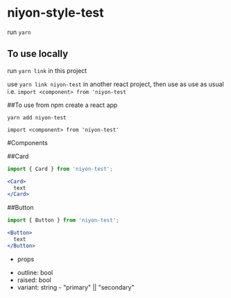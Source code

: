 # niyon-style-test

run ```yarn```

## To use locally
run ```yarn link``` in this project

use ```yarn link niyon-test``` in another react project, then use as use as usual i.e. ```import <component> from 'niyon-test```

##To use from npm
create a react app

```yarn add niyon-test```

```import <component> from 'niyon-test'```

#Components

##Card

```jsx
import { Card } from 'niyon-test';

<Card>
  text
</Card>
```

##Button

```jsx
import { Button } from 'niyon-test';

<Button>
  text
</Button>
```

* props

- outline: bool
- raised: bool
- variant: string - "primary" || "secondary"
